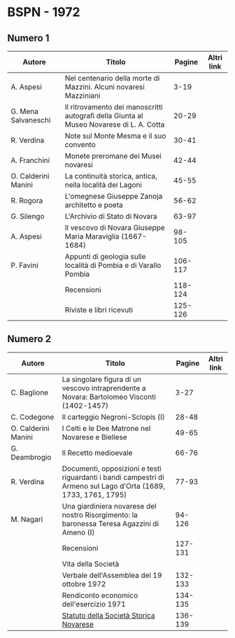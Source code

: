 # BSPN - 1972

## Numero 1

| Autore              | Titolo                                                                                  | Pagine  | Altri link |
|---------------------|-----------------------------------------------------------------------------------------|---------|------------|
| A. Aspesi           | Nel centenario della morte di Mazzini. Alcuni novaresi Mazziniani                       | 3-19    |            |
| G. Mena Salvaneschi | Il ritrovamento dei manoscritti autografi della Giunta al Museo Novarese di L. A. Cotta | 20-29   |            |
| R. Verdina          | Note sul Monte Mesma e il suo convento                                                  | 30-41   |            |
| A. Franchini        | Monete preromane dei Musei novaresi                                                     | 42-44   |            |
| O. Calderini Manini | La continuità storica, antica, nella località dei Lagoni                                | 45-55   |            |
| R. Rogora           | L'omegnese Giuseppe Zanoja architetto e poeta                                           | 56-62   |            |
| G. Silengo          | L'Archivio di Stato di Novara                                                           | 63-97   |            |
| A. Aspesi           | Il vescovo di Novara Giuseppe Maria Maraviglia (1667-1684)                              | 98-105  |            |
| P. Favini           | Appunti di geologia sulle località di Pombia e di Varallo Pombia                        | 106-117 |            |
|                     | Recensioni                                                                              | 118-124 |            |
|                     | Riviste e libri ricevuti                                                                | 125-126 |            |

## Numero 2

| Autore              | Titolo                                                                                                          | Pagine  | Altri link |
|---------------------|-----------------------------------------------------------------------------------------------------------------|---------|------------|
| C. Baglione         | La singolare figura di un vescovo intraprendente a Novara: Bartolomeo Visconti (1402-1457)                      | 3-27    |            |
| C. Codegone         | Il carteggio Negroni-Sclopis (I)                                                                                | 28-48   |            |
| O. Calderini Manini | I Celti e le Dee Matrone nel Novarese e Biellese                                                                | 49-65   |            |
| G. Deambrogio       | Il Recetto medioevale                                                                                           | 66-76   |            |
| R. Verdina          | Documenti, opposizioni e testi riguardanti i bandi campestri di Armeno sul Lago d'Orta (1689, 1733, 1761, 1795) | 77-93   |            |
| M. Nagari           | Una giardiniera novarese del nostro Risorgimento: la baronessa Teresa Agazzini di Ameno (I)                     | 94-126  |            |
|                     | Recensioni                                                                                                      | 127-131 |            |
|                     | Vita della Società                                                                                              |         |            |
|                     | Verbale dell'Assemblea del 19 ottobre 1972                                                                      | 132-133 |            |
|                     | Rendiconto economico dell'esercizio 1971                                                                        | 134-135 |            |
|                     | [Statuto della Società Storica Novarese](http://www.ssno.it/SSN/ssn_stat.html)                                  | 136-139 |            |